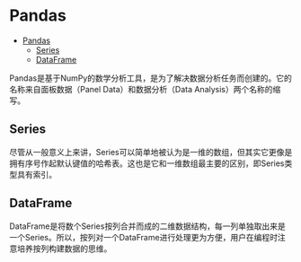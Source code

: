 # Pandas

- [Pandas](#pandas)
  - [Series](#series)
  - [DataFrame](#dataframe)

Pandas是基于NumPy的数学分析工具，是为了解决数据分析任务而创建的。它的名称来自面板数据（Panel Data）和数据分析（Data Analysis）两个名称的缩写。

## Series

尽管从一般意义上来讲，Series可以简单地被认为是一维的数组，但其实它更像是拥有序号作起默认键值的哈希表。这也是它和一维数组最主要的区别，即Series类型具有索引。

## DataFrame

DataFrame是将数个Series按列合并而成的二维数据结构，每一列单独取出来是一个Series。所以，按列对一个DataFrame进行处理更为方便，用户在编程时注意培养按列构建数据的思维。
